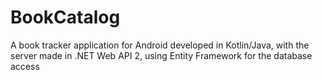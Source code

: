 # BookCatalog
A book tracker application for Android developed in Kotlin/Java, with the server made in .NET Web API 2, using Entity Framework for the database access
